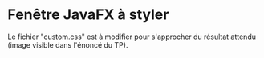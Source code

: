 # Fenêtre JavaFX à styler

Le fichier "custom.css" est à modifier pour s'approcher du résultat attendu (image visible dans l'énoncé du TP).
